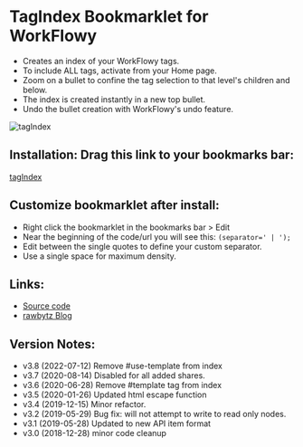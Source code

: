 # TagIndex Bookmarklet for WorkFlowy
- Creates an index of your WorkFlowy tags.
- To include ALL tags, activate from your Home page.
- Zoom on a bullet to confine the tag selection to that level's children and below.
- The index is created instantly in a new top bullet.
- Undo the bullet creation with WorkFlowy's undo feature.

![tagIndex](https://i.imgur.com/iKmdveY.png)

## Installation: Drag this link to your bookmarks bar:

<!-- [] Edit separator -->
<a href="javascript:(function tagIndex_3_8(separator=' | '){if(separator==='&quot;_separator_&quot;')separator=&quot; &quot;;function toastMsg(str,sec,err){WF.showMessage(str,err);setTimeout(WF.hideMessage,(sec||2)*1e3)}function getDescendantTags(item){const tagCounts=item.isMainDocumentRoot()?getRootDescendantTagCounts():item.getTagManager().descendantTagCounts;const tagList=tagCounts?tagCounts.getTagList():[];const tagArr=tagList.map(Tag=&gt;Tag.tag);return tagArr.filter(tag=&gt;tag.toLowerCase()!==&quot;#template&quot;&amp;&amp;!tag.toLowerCase().startsWith(&quot;#use-template&quot;))}const htmlEscTextForContent=str=&gt;str.replace(/&amp;/g,&quot;&amp;amp;&quot;).replace(/&gt;/g,&quot;&amp;gt;&quot;).replace(/&lt;/g,&quot;&amp;lt;&quot;).replace(/\u00A0/g,&quot; &quot;);function newTopBullet(str){WF.editGroup(()=&gt;{const newBullet=WF.createItem(WF.currentItem(),0);WF.setItemName(newBullet,htmlEscTextForContent(str))})}const current=WF.currentItem();const tagNames=getDescendantTags(current);if(tagNames.length===0)return void toastMsg(&quot;No tags found.&quot;,2,true);if(current.isEmbedded())return void toastMsg(&quot;Tag Index is disabled for added shares.&quot;,5,true);tagNames.sort((a,b)=&gt;a.localeCompare(b));newTopBullet(tagNames.join(separator))})();">tagIndex</a>

## Customize bookmarklet after install:
- Right click the bookmarklet in the bookmarks bar > Edit
- Near the beginning of the code/url you will see this:  `(separator=' | ');`
- Edit between the single quotes to define your custom separator.
- Use a single space for maximum density.

## Links:
- [Source code](https://github.com/rawbytz/tag-index/blob/master/tagIndex.js)
- [rawbytz Blog](https://rawbytz.wordpress.com)

## Version Notes:
- v3.8 (2022-07-12) Remove #use-template from index
- v3.7 (2020-08-14) Disabled for all added shares.
- v3.6 (2020-06-28) Remove #template tag from index
- v3.5 (2020-01-26) Updated html escape function
- v3.4 (2019-12-15) Minor refactor.
- v3.2 (2019-05-29) Bug fix: will not attempt to write to read only nodes.
- v3.1 (2019-05-28) Updated to new API item format
- v3.0 (2018-12-28) minor code cleanup

<!-- 
LINKS REFERENCING THIS
@BLOGGER https://www.blogger.com/blogger.g?blogID=6597785605721546133#editor/target=page;pageID=3808109402056486380

@SOFTWARE https://rawbytz.wordpress.com/software/

@BLOG https://rawbytz.wordpress.com/?s=tag+index

@WFBLOG https://blog.workflowy.com/2016/09/08/tagindex-bookmarklet/
 -->
